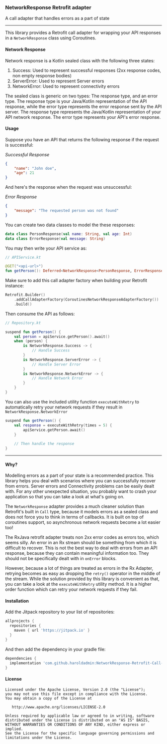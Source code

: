 ### NetworkResponse Retrofit adapter
A call adapter that handles errors as a part of state

---
This library provides a Retrofit call adapter for wrapping your API responses in a `NetworkResponse` class using Coroutines.

#### Network Response
Network response is a Kotlin sealed class with the following three states:

1. Success: Used to represent successful responses (2xx response codes, non empty response bodies)
1. ServerError: Used to represent Server errors
1. NetworkError: Used to represent connectivity errors

The sealed class is generic on two types: The response type, and an error type. The response type is your Java/Kotlin representation of the API response, while the error type represents the error response sent by the API server.
The response type represents the Java/Kotlin representation of your API network response. The error type represents your API's error response.


#### Usage

Suppose you have an API that returns the following response if the request is successful:

*Successful Response*
```json
{
    "name": "John doe",
    "age": 21
}
```

And here's the response when the request was unsuccessful:

*Error Response*
```json
{
    "message": "The requested person was not found"
}
```

You can create two data classes to model the these responses:

```kotlin
data class PersonResponse(val name: String, val age: Int)
data class ErrorResponse(val message: String)
```

You may then write your API service as:


```kotlin
// APIService.kt

@GET("<api-url>")
fun getPerson(): Deferred<NetworkResponse<PersonResponse, ErrorResponse>

```

Make sure to add this call adapter factory when building your Retrofit instance:
```kotlin
Retrofit.Builder()
    .addCallAdapterFactory(CoroutinesNetworkResponseAdapterFactory())
    .build()
```

Then consume the API as follows:

```kotlin
// Repository.kt

suspend fun getPerson() {
    val person = apiService.getPerson().await()
    when (person) {
        is NetworkResponse.Success -> {
            // Handle Success
        }
        is NetworkResponse.ServerError -> { 
            // Handle Server Error 
        }
        is NetworkResponse.NetworkError -> {
            // Handle Network Error
        }
    }
}
```

You can also use the included utility function `executeWithRetry` to automatically retry your network requests if they result in `NetworkResponse.NetworkError`
```kotlin
suspend fun getPerson() {
    val response = executeWithRetry(times = 5) {
        apiService.getPerson.await()
    }
    
    // Then handle the response
}
```
---

#### Why?
Modelling errors as a part of your state is a recommended practice. This library helps you deal with scenarios where you can successfully recover from errors. Server errors and Connectivity problems can be easily dealt with.
For any other unexpected situation, you probably want to crash your application so that you can take a look at what's going on.

The `NetworkResponse` adapter provides a much cleaner solution than Retrofit's built in `Call` type, because it models errors as a sealed class and does not force you to think in terms of callbacks.
It is built on top of coroutines support, so asynchronous network requests become a lot easier too!

The RxJava retrofit adapter treats non 2xx error codes as errors too, which seems silly. An error in an Rx stream should be something from which it is difficult to recover.
This is not the best way to deal with errors from an API response, because they can contain meaningful information too. They should not be specifically dealt with in `onError` blocks.

However, because a lot of things are treated as errors in the Rx Adapter, retrying becomes as easy as dropping the `retry()` operator in the middle of the stream.
While the solution provided by this library is convenient as that, you can take a look at the `executeWithRetry` utility method.
It is a higher order function which can retry your network requests if they fail.

#### Installation

Add the Jitpack repository to your list of repositories:

```groovy
allprojects {
  repositories {
    maven { url 'https://jitpack.io' }
  }
}
```

And then add the dependency in your gradle file:
```groovy
dependencies {
  implementation 'com.github.haroldadmin:NetworkResponse-Retrofit-Call-Adapter-Coroutines:v1.0.1'
}
```

#### License
```
Licensed under the Apache License, Version 2.0 (the "License");
you may not use this file except in compliance with the License.
You may obtain a copy of the License at

   http://www.apache.org/licenses/LICENSE-2.0

Unless required by applicable law or agreed to in writing, software
distributed under the License is distributed on an "AS IS" BASIS,
WITHOUT WARRANTIES OR CONDITIONS OF ANY KIND, either express or implied.
See the License for the specific language governing permissions and
limitations under the License.
```